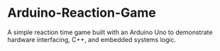 # Arduino-Reaction-Game
A simple reaction time game built with an Arduino Uno to demonstrate hardware interfacing, C++, and embedded systems logic.
